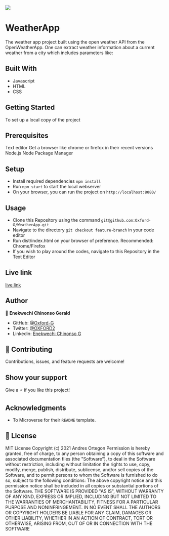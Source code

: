 ![](https://img.shields.io/badge/Microverse-blueviolet)

# WeatherApp

The weather app project built using the open weather API from the OpenWeatherApp. One can extract weather information about a current weather from a city which includes parameters like:

## Built With

- Javascript
- HTML
- CSS

## Getting Started

To set up a local copy of the project

## Prerequisites

Text editor Get a browser like chrome or firefox in their recent versions Node.js Node Package Manager

## Setup

- Install required dependencies `npm install`
- Run `npm start` to start the local webserver
- On your browser, you can run the project on `http://localhost:8080/`

## Usage

- Clone this Repository using the command `git@github.com:Oxford-G/WeatherApp.git`
- Navigate to the directory `git checkout feature-branch` in your code editor
- Run dist/index.html on your browser of preference. Recommended: Chrome/Firefox
- If you wish to play around the codes, navigate to this Repository in the Text Editor

## Live link

[live link](https://oxford-g.github.io/WeatherApp/index)

## Author

👤 **Enekwechi Chinonso Gerald**

- GitHub: [@Oxford-G](https://github.com/Oxford-G)
- Twitter: [@OXFORD2](https://twitter.com/OXFOXD2)
- Linkedin: [Enekwechi Chinonso G](https://www.linkedin.com/in/chinonso-enekwechi)

## 🤝 Contributing

Contributions, issues, and feature requests are welcome!

## Show your support

Give a ⭐️ if you like this project!

## Acknowledgments

- To Microverse for their `README` template.

## 📝 License

MIT License Copyright (c) 2021 Andres Ortegon Permission is hereby granted, free of charge, to any person obtaining a copy of this software and associated documentation files (the "Software"), to deal in the Software without restriction, including without limitation the rights to use, copy, modify, merge, publish, distribute, sublicense, and/or sell copies of the Software, and to permit persons to whom the Software is furnished to do so, subject to the following conditions: The above copyright notice and this permission notice shall be included in all copies or substantial portions of the Software. THE SOFTWARE IS PROVIDED "AS IS", WITHOUT WARRANTY OF ANY KIND, EXPRESS OR IMPLIED, INCLUDING BUT NOT LIMITED TO THE WARRANTIES OF MERCHANTABILITY, FITNESS FOR A PARTICULAR PURPOSE AND NONINFRINGEMENT. IN NO EVENT SHALL THE AUTHORS OR COPYRIGHT HOLDERS BE LIABLE FOR ANY CLAIM, DAMAGES OR OTHER LIABILITY, WHETHER IN AN ACTION OF CONTRACT, TORT OR OTHERWISE, ARISING FROM, OUT OF OR IN CONNECTION WITH THE SOFTWARE
